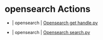 

 # opensearch Actions 

* | opensearch | [Opensearch get handle.py](https://github.com/unskript/Awesome-CloudOps-Automation/tree/master/opensearch/legos/opensearch_get_handle) 

* | opensearch | [Opensearch search.py](https://github.com/unskript/Awesome-CloudOps-Automation/tree/master/opensearch/legos/opensearch_search) 

